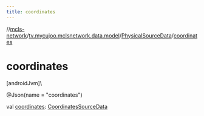 ```yaml
---
title: coordinates
---
```

//[mcls-network](../../../index.html)/[tv.mycujoo.mclsnetwork.data.model](../index.html)/[PhysicalSourceData](index.html)/[coordinates](coordinates.html)



# coordinates



[androidJvm]\




@Json(name = &quot;coordinates&quot;)



val [coordinates](coordinates.html): [CoordinatesSourceData](../-coordinates-source-data/index.html)




